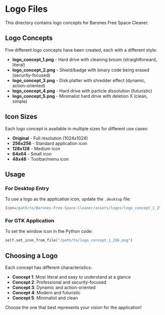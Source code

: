 # Logo Files

This directory contains logo concepts for Barones Free Space Cleaner.

## Logo Concepts

Five different logo concepts have been created, each with a different style:

- **logo_concept_1.png** - Hard drive with cleaning broom (straightforward, literal)
- **logo_concept_2.png** - Shield/badge with binary code being erased (security-focused)
- **logo_concept_3.png** - Disk platter with shredder effect (dynamic, action-oriented)
- **logo_concept_4.png** - Hard drive with particle dissolution (futuristic)
- **logo_concept_5.png** - Minimalist hard drive with deletion X (clean, simple)

## Icon Sizes

Each logo concept is available in multiple sizes for different use cases:

- **Original** - Full resolution (1024x1024)
- **256x256** - Standard application icon
- **128x128** - Medium icon
- **64x64** - Small icon
- **48x48** - Toolbar/menu icon

## Usage

### For Desktop Entry

To use a logo as the application icon, update the `.desktop` file:

```ini
Icon=/path/to/Barones-Free-Space-Cleaner/assets/logos/logo_concept_1_256.png
```

### For GTK Application

To set the window icon in the Python code:

```python
self.set_icon_from_file("/path/to/logo_concept_1_256.png")
```

## Choosing a Logo

Each concept has different characteristics:

- **Concept 1**: Most literal and easy to understand at a glance
- **Concept 2**: Professional and security-focused
- **Concept 3**: Dynamic and action-oriented
- **Concept 4**: Modern and futuristic
- **Concept 5**: Minimalist and clean

Choose the one that best represents your vision for the application!

